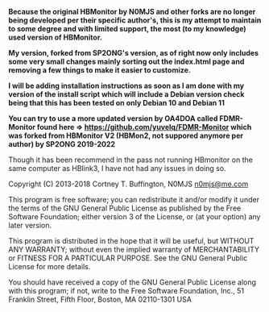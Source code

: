 **Because the original HBMonitor by N0MJS and other forks are no longer being developed per their specific author's,
this is my attempt to maintain to some degree and with limited support, the most (to my knowledge) used version of HBMonitor.**

**My version, forked from SP2ONG's version, as of right now only includes some very small changes
mainly sorting out the index.html page and removing a few things to make it easier to customize.**

**I will be adding installation instructions as soon as I am done with my version of the install script which will include
a Debian version check being that this has been tested on only Debian 10 and Debian 11**

**You can try to use a more updated version by OA4DOA called FDMR-Monitor found here => https://github.com/yuvelq/FDMR-Monitor
which was forked from HBMonitor V2 (HBMon2, not suppored anymore per author) by SP2ONG 2019-2022**

Though it has been recommend in the pass not running HBmonitor on the same computer as HBlink3, I have not had any issues in doing so.<br>

Copyright (C) 2013-2018  Cortney T. Buffington, N0MJS <n0mjs@me.com>

This program is free software; you can redistribute it and/or modify it under the terms of the GNU General Public License as published by the Free Software Foundation; either version 3 of the License, or (at your option) any later version.

This program is distributed in the hope that it will be useful, but WITHOUT ANY WARRANTY; without even the implied warranty of MERCHANTABILITY or FITNESS FOR A PARTICULAR PURPOSE. See the GNU General Public License for more details.

You should have received a copy of the GNU General Public License along with this program; if not, write to the Free Software Foundation, Inc., 51 Franklin Street, Fifth Floor, Boston, MA 02110-1301  USA
